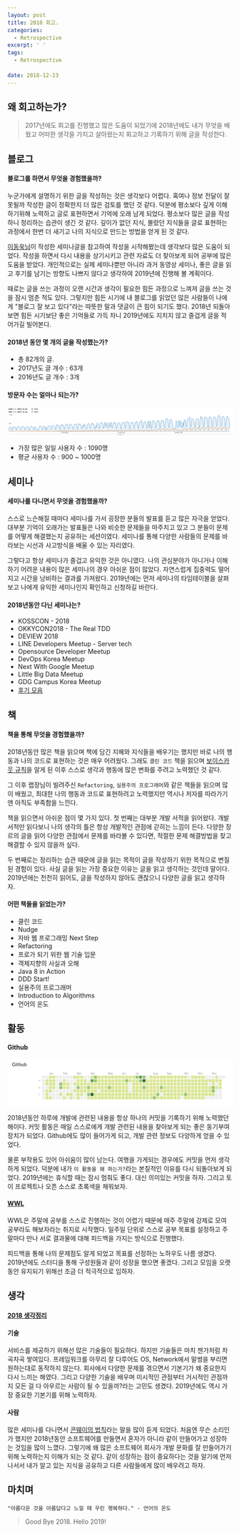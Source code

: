 ```yaml
---
layout: post
title: 2018 회고.
categories:
  - Retrospective
excerpt: ' '
tags:
  - Retrospective

date: 2018-12-23
---
```


## 왜 회고하는가?
> 2017년에도 회고를 진행했고 많은 도움이 되었기에 2018년에도 내가 무엇을 배웠고 어떠한 생각을 가지고 살아왔는지 회고하고 기록하기 위해 글을 작성한다.

## 블로그
#### 블로그를 하면서 무엇을 경험했을까?
누군가에게 설명하기 위한 글을 작성하는 것은 생각보다 어렵다. 혹여나 정보 전달이 잘못될까 작성한 글이 정확한지 더 많은 검토를 했던 것 같다. 덕분에 평소보다 깊게 이해하기위해 노력하고 글로 표현하면서 기억에 오래 남게 되었다.
평소보다 많은 글을 작성하니 정리하는 습관이 생긴 것 같다. 깊이가 없던 지식, 몰랐던 지식들을 글로 표현하는 과정에서 한번 더 새기고 나의 지식으로 만드는 방법을 얻게 된 것 같다.

[이동욱님](https://jojoldu.tistory.com/)이 작성한 세미나글을 참고하여 작성을 시작해봤는데 생각보다 많은 도움이 되었다. 작성을 하면서 다시 내용을 상기시키고 관련 자료도 더 찾아보게 되어 공부에 많은 도움을 받았다. 개인적으로는 실제 세미나뿐만 아니라 과거 동영상 세미나, 좋은 글을 읽고 후기를 남기는 방향도 나쁘지 않다고 생각하여 2019년에 진행해 볼 계획이다.

때로는 글을 쓰는 과정이 오랜 시간과 생각이 필요한 힘든 과정으로 느껴져 글을 쓰는 것을 잠시 멈춘 적도 있다. 그렇지만 힘든 시기에 내 블로그를 읽었던 많은 사람들이 나에게 "블로그 잘 보고 있다"라는 따뜻한 말과 댓글이 큰 힘이 되기도 했다. 2018년 되돌아보면 힘든 시기보단 좋은 기억들로 가득 차니 2019년에도 지치지 않고 즐겁게 글을 적어가길 빌어본다.


#### 2018년 동안 몇 개의 글을 작성했는가?
- 총 82개의 글.
- 2017년도 글 개수 : 63개
- 2016년도 글 개수 : 3개

#### 방문자 수는 얼마나 되는가?
![No Image](/assets/posts/20181223/1.png)
- 가장 많은 일일 사용자 수 : 1090명
- 평균 사용자 수 : 900 ~ 1000명


## 세미나
#### 세미나를 다니면서 무엇을 경험했을까?
스스로 느슨해질 때마다 세미나를 가서 굉장한 분들의 발표를 듣고 많은 자극을 얻었다. 대부분 기억이 오래가는 발표들은 나와 비슷한 문제들을 마주치고 있고 그 분들이 문제를 어떻게 해결했는지 공유하는 세션이였다. 세미나를 통해 다양한 사람들의 문제를 바라보는 시선과 사고방식을 배울 수 있는 자리였다.

그렇다고 항상 세미나가 즐겁고 유익한 것은 아니였다. 나의 관심분야가 아니거나 이해하기 어려운 내용이 많은 세미나의 경우 아쉬운 점이 많았다. 자연스럽게 집중력도 떨어지고 시간을 낭비하는 결과를 가져왔다. 2019년에는 먼저 세미나의 타임테이블을 살펴보고 나에게 유익한 세미나인지 확인하고 신청하길 바란다.

#### 2018년동안 다닌 세미나는?
- KOSSCON - 2018
- OKKYCON2018 - The Real TDD
- DEVIEW 2018
- LINE Developers Meetup - Server tech
- Opensource Developer Meetup
- DevOps Korea Meetup
- Next With Google Meetup
- Little Big Data Meetup
- GDG Campus Korea Meetup
- [후기 모음](https://nesoy.github.io/category/#/Review)


## 책
#### 책을 통해 무엇을 경험했을까?
2018년동안 많은 책을 읽으며 책에 담긴 지혜와 지식들을 배우기는 했지만 바로 나의 행동과 나의 코드로 표현하는 것은 매우 어려웠다. 그래도 `클린 코드` 책을 읽으며 [보이스카웃 규칙](https://johngrib.github.io/wiki/Boy-Scout-Rule/)을 알게 된 이후 스스로 생각과 행동에 많은 변화를 주려고 노력했던 것 같다.

그 이후 랩장님이 빌려주신 `Refactoring`, `실용주의 프로그래머`와 같은 책들을 읽으며 많이 배웠고, 최대한 나의 행동과 코드로 표현하려고 노력했지만 역시나 저자를 따라가기엔 아직도 부족함을 느낀다.

책을 읽으면서 아쉬운 점이 몇 가지 있다. 첫 번째는 대부분 개발 서적을 읽어왔다. 개발 서적만 읽다보니 나의 생각의 틀은 항상 개발적인 관점에 갇히는 느낌이 든다. 다양한 장르의 글을 읽어 다양한 관점에서 문제를 바라볼 수 있다면, 적절한 문제 해결방법을 찾고 해결할 수 있지 않을까 싶다.

두 번째로는 정리하는 습관 때문에 글을 읽는 목적이 글을 작성하기 위한 목적으로 변질된 경험이 있다. 사실 글을 읽는 가장 중요한 이유는 글을 읽고 생각하는 것인데 말이다. 2019년에는 천천히 읽어도, 글을 작성하지 않아도 괜찮으니 다양한 글을 읽고 생각하자.


#### 어떤 책들을 읽었는가?
- 클린 코드
- Nudge
- 자바 웹 프로그래밍 Next Step
- Refactoring
- 프로가 되기 위한 웹 기술 입문
- 객체지향의 사실과 오해
- Java 8 in Action
- DDD Start!
- 실용주의 프로그래머
- Introduction to Algorithms
- 언어의 온도

## 활동
#### Github
![No Image](/assets/posts/20181223/2.png)

2018년동안 하루에 개발에 관련된 내용을 항상 하나의 커밋을 기록하기 위해 노력했던 해이다. 커밋 활동은 매일 스스로에게 개발 관련된 내용을 찾아보게 되는 좋은 동기부여 장치가 되었다. Github에도 많이 들어가게 되고, 개발 관련 정보도 다양하게 얻을 수 있었다.

물론 부작용도 있어 아쉬움이 많이 남는다. 여행을 가게되는 경우에도 커밋을 먼저 생각하게 되었다. 덕분에 내가 `이 활동을 왜 하는가?`라는 본질적인 이유를 다시 되돌아보게 되었다. 2019년에는 휴식할 때는 잠시 멈춰도 좋다. 대신 의미있는 커밋을 하자. 그리고 토이 프로젝트나 오픈 소스로 초록색을 채워보자.

#### [WWL](https://github.com/WeareSoft/wwl)

WWL은 주말에 공부를 스스로 진행하는 것이 어렵기 때문에 매주 주말에 강제로 모여 공부라도 해보자라는 취지로 시작했다. 일주일 단위로 스스로 공부 목표를 설정하고 주말마다 만나 서로 결과물에 대해 피드백을 가지는 방식으로 진행했다.

피드백을 통해 나의 문제점도 알게 되었고 목표를 선정하는 노하우도 나름 생겼다. 2019년에도 스터디을 통해 구성원들과 같이 성장을 했으면 좋겠다. 그리고 모임을 오랫동안 유지되기 위해선 조금 더 적극적으로 임하자.


## 생각
#### [2018 생각정리](https://nesoy.github.io/articles/2018-07/2018-Thinking)

#### 기술
서비스를 제공하기 위해선 많은 기술들이 필요하다. 하지만 기술들은 마치 젠가처럼 차곡차곡 쌓여있다. 프레임워크를 아무리 잘 다루어도 OS, Network에서 말썽을 부리면 원하는대로 동작하지 않는다. 회사에서 다양한 문제를 겪으면서 기본기가 왜 중요한지 다시 느끼는 해였다. 그리고 다양한 기술을 배우며 미시적인 관점부터 거시적인 관점까지 모든 걸 다 아우르는 사람이 될 수 있을까?라는 고민도 생겼다. 2019년에도 역시 가장 중요한 기본기를 위해 노력하자.

#### 사람
많은 세미나를 다니면서 [콘웨이의 법칙](https://johngrib.github.io/wiki/Conway-s-law/)라는 말을 많이 듣게 되었다. 처음엔 무슨 소리인가 했지만 2018년동안 소프트웨어를 만들면서 혼자가 아니라 같이 만들어가고 성장하는 것임을 많이 느꼈다. 그렇기에 왜 많은 소프트웨어 회사가 개발 문화를 잘 만들어가기 위해 노력하는지 이해가 되는 것 같다. 같이 성장하는 점이 중요하다는 것을 알기에 먼저 나서서 내가 알고 있는 지식을 공유하고 다른 사람들에게 많이 배우려고 하자.



## 마치며
`"아름다운 것을 아름답다고 느낄 때 우린 행복하다." - 언어의 온도`

> Good Bye 2018. Hello 2019!
